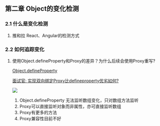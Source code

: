## 第二章 Object的变化检测

### 2.1 什么是变化检测

1. 推和拉 React、Angular的检测方式

### 2.2 如何追踪变化

1. 使用Object.defineProperty和Proxy的差异？为什么后续会使用Proxy重写?  

   [Object.defineProperty](https://developer.mozilla.org/en-US/docs/Web/JavaScript/Reference/Global_Objects/Object/defineProperty)	

   [面试官: 实现双向绑定Proxy比defineproperty优劣如何?](https://juejin.im/post/5acd0c8a6fb9a028da7cdfaf)

   ![](https://p4.ssl.qhimg.com/t01aaca5657deebd6a4.png)
   
   1. Object.defineProperty 无法监听数组变化，只对数组方法监听
   1. Proxy可以直接监听对象而非属性，亦可直接监听数组
   1. Proxy有更多的方法
   1. Proxy兼容性目前不好

